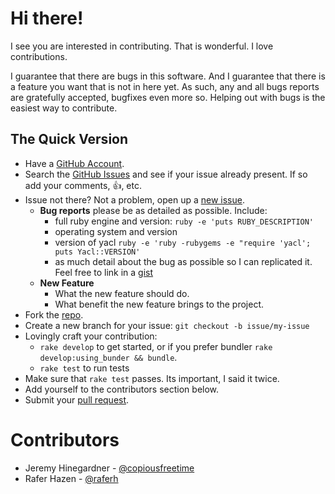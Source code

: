 # Hi there!

I see you are interested in contributing. That is wonderful. I love
contributions.

I guarantee that there are bugs in this software. And I guarantee that there is
a feature you want that is not in here yet. As such, any and all bugs reports
are gratefully accepted, bugfixes even more so. Helping out with bugs is the
easiest way to contribute.


## The Quick Version

* Have a [GitHub Account][].
* Search the [GitHub Issues][] and see if your issue already present. If so
  add your comments, :thumbsup:, etc.
* Issue not there? Not a problem, open up a [new issue][].
    * **Bug reports** please be as detailed as possible. Include:
        * full ruby engine and version: `ruby -e 'puts RUBY_DESCRIPTION'`
        * operating system and version
        * version of yacl `ruby -e 'ruby -rubygems -e "require 'yacl'; puts Yacl::VERSION'`
        * as much detail about the bug as possible so I can replicated it. Feel free
          to link in a [gist][]
    * **New Feature**
        * What the new feature should do.
        * What benefit the new feature brings to the project.
* Fork the [repo][].
* Create a new branch for your issue: `git checkout -b issue/my-issue`
* Lovingly craft your contribution:
    * `rake develop` to get started, or if you prefer bundler `rake develop:using_bunder && bundle`.
    * `rake test` to run tests
* Make sure that `rake test` passes. Its important, I said it twice.
* Add yourself to the contributors section below.
* Submit your [pull request][].

# Contributors

* Jeremy Hinegardner - [@copiousfreetime](http://twitter.com/copiousfreetime)
* Rafer Hazen - [@raferh](http://twitter.com/raferh)

[GitHub Account]: https://github.com/signup/free "GitHub Signup"
[GitHub Issues]:  https://github.com/copiousfreetime/yacl/issues "Yacl Issues"
[new issue]:      https://github.com/copiousfreetime/yacl/issues/new "New Yacl Issue"
[gist]:           https://gist.github.com/ "New Gist"
[repo]:           https://github.com/copiousfreetime/yacl "Yacl Repo"
[pull request]:   https://help.github.com/articles/using-pull-requests "Using Pull Requests"

